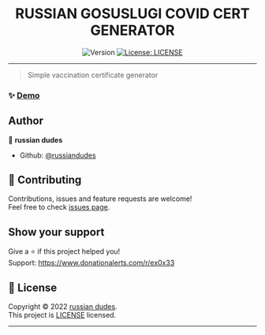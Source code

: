 <h1 align="center">RUSSIAN GOSUSLUGI COVID CERT GENERATOR</h1>
<p align="center">
  <img alt="Version" src="https://img.shields.io/badge/version-1.3.4-blue.svg?cacheSeconds=2592000" />
  <a href="https://github.com/russiandudes/covidcertgen/blob/main/LICENSE" target="_blank">
    <img alt="License: LICENSE" src="https://img.shields.io/badge/License-LICENSE-yellow.svg" />
  </a>
</p>
<hr />

> Simple vaccination certificate generator

### ✨ [Demo](https://covidcertgen.pages.dev/)

## Author

👤 **russian dudes**
* Github: [@russiandudes](https://github.com/russiandudes)

## 🤝 Contributing

Contributions, issues and feature requests are welcome!<br />Feel free to check [issues page](https://github.com/russiandudes/covidcertgen/issues).

## Show your support

Give a ⭐️ if this project helped you!<br />
Support: <a href="https://www.donationalerts.com/r/ex0x33">https://www.donationalerts.com/r/ex0x33</a>

## 📝 License

Copyright © 2022 [russian dudes](https://github.com/russiandudes).<br />
This project is [LICENSE](https://github.com/russiandudes/covidcertgen/blob/main/LICENSE) licensed.

***
